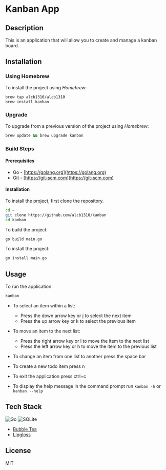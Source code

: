 # Kanban App

## Description

This is an application that will allow you to create and manage a kanban board.

## Installation

### Using Homebrew

To install the project using *Homebrew*:

```bash
brew tap alcb1310/alcb1310
brew install kanban
```

### Upgrade

To upgrade from a previous version of the project using *Homebrew*:

```bash
brew update && brew upgrade kanban
```


### Build Steps

#### Prerequisites

- Go - [https://golang.org](https://golang.org)
- Git - [https://git-scm.com](https://git-scm.com)

#### Installation

To install the project, first clone the repository.

```bash
cd ~
git clone https://github.com/alcb1310/kanban
cd kanban
```

To build the project:

```bash
go build main.go
```

To install the project:

```bash
go install main.go
```

## Usage

To run the application:

```bash
kanban
```

- To select an item within a list:
    - Press the down arrow key or j to select the next item
    - Press the up arrow key or k to select the previous item

- To move an item to the next list:
    - Press the right arrow key or l to move the item to the next list
    - Press the left arrow key or h to move the item to the previous list

- To change an item from one list to another press the space bar

- To create a new todo item press n

- To exit the application press ctrl+c

- To display the help message in the command prompt run `kanban -h` or `kanban --help`

## Tech Stack

![Go](https://img.shields.io/badge/go-%2300ADD8.svg?style=for-the-badge&logo=go&logoColor=white)
![SQLite](https://img.shields.io/badge/sqlite-%2307405e.svg?style=for-the-badge&logo=sqlite&logoColor=white)

- [Bubble Tea](https://github.com/charmbracelet/bubbletea)
- [Lipgloss](https://github.com/charmbracelet/lipgloss)

## License

MIT
